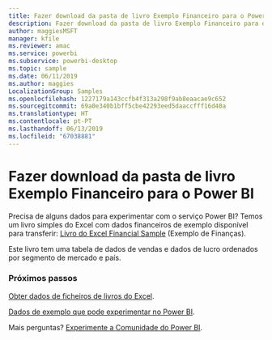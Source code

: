 ```yaml
---
title: Fazer download da pasta de livro Exemplo Financeiro para o Power BI
description: Fazer download da pasta de livro Exemplo Financeiro para o Power BI
author: maggiesMSFT
manager: kfile
ms.reviewer: amac
ms.service: powerbi
ms.subservice: powerbi-desktop
ms.topic: sample
ms.date: 06/11/2019
ms.author: maggies
LocalizationGroup: Samples
ms.openlocfilehash: 1227179a143ccfb4f313a298f9ab8eaacae9c652
ms.sourcegitcommit: 69a0e340b1bff5cbe42293eed5daaccfff16d40a
ms.translationtype: HT
ms.contentlocale: pt-PT
ms.lasthandoff: 06/13/2019
ms.locfileid: "67038881"
---
```

# <a name="download-the-financial-sample-workbook-for-power-bi"></a>Fazer download da pasta de livro Exemplo Financeiro para o Power BI
Precisa de alguns dados para experimentar com o serviço Power BI? Temos um livro simples do Excel com dados financeiros de exemplo disponível para transferir: [Livro do Excel Financial Sample](http://go.microsoft.com/fwlink/?LinkID=521962) (Exemplo de Finanças).

Este livro tem uma tabela de dados de vendas e dados de lucro ordenados por segmento de mercado e país.

### <a name="next-steps"></a>Próximos passos
[Obter dados de ficheiros de livros do Excel](service-excel-workbook-files.md).

[Dados de exemplo que pode experimentar no Power BI](sample-datasets.md).

Mais perguntas? [Experimente a Comunidade do Power BI](http://community.powerbi.com/).

